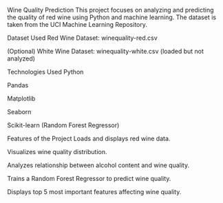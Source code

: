 Wine Quality Prediction
This project focuses on analyzing and predicting the quality of red wine using Python and machine learning. The dataset is taken from the UCI Machine Learning Repository.

Dataset Used
Red Wine Dataset: winequality-red.csv

(Optional) White Wine Dataset: winequality-white.csv (loaded but not analyzed)

Technologies Used
Python

Pandas

Matplotlib

Seaborn

Scikit-learn (Random Forest Regressor)

Features of the Project
Loads and displays red wine data.

Visualizes wine quality distribution.

Analyzes relationship between alcohol content and wine quality.

Trains a Random Forest Regressor to predict wine quality.

Displays top 5 most important features affecting wine quality.
